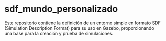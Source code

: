 # sdf_mundo_personalizado
Este repositorio contiene la definición de un entorno simple en formato SDF (Simulation Description Format) para su uso en Gazebo, proporcionando una base para la creación y prueba de simulaciones.
